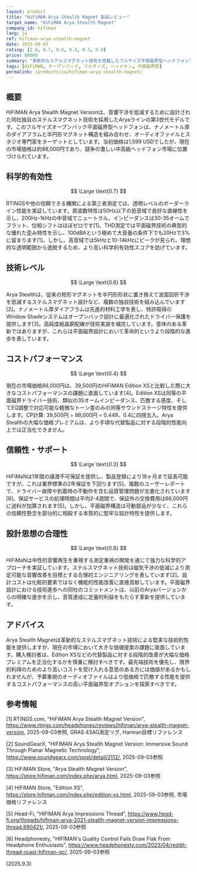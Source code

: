 ```yaml
---
layout: product
title: "HiFiMAN Arya Stealth Magnet 製品レビュー"
target_name: "HiFiMAN Arya Stealth Magnet"
company_id: hifiman
lang: ja
ref: hifiman-arya-stealth-magnet
date: 2025-09-03
rating: [2.8, 0.7, 0.6, 0.4, 0.3, 0.8]
price: 88000
summary: "革新的なステルスマグネット技術を搭載したフルサイズ平面磁界型ヘッドフォンで、優れた技術的性能を実現しているものの、より高いコストパフォーマンスを持つ代替製品との競争において大きな課題に直面しています。"
tags: [HiFiMAN, オープンバック, フルサイズ, ヘッドホン, 平面磁界型]
permalink: /products/ja/hifiman-arya-stealth-magnet/
---
```

## 概要

HiFiMAN Arya Stealth Magnet Versionは、音響干渉を低減するために設計された同社独自のステルスマグネット技術を採用したAryaラインの第3世代モデルです。このフルサイズオープンバック平面磁界型ヘッドフォンは、ナノメートル厚のダイアフラムと半円形マグネット構造を組み合わせ、オーディオファイルとスタジオ専門家をターゲットとしています。当初価格は1,599 USDでしたが、現在の市場価格は約88,000円であり、競争の激しい中高級ヘッドフォン市場に位置づけられています。

## 科学的有効性

$$ \Large \text{0.7} $$

RTINGSや他の信頼できる機関による第三者測定では、透明レベルのボーダーライン性能を実証しています。周波数特性は50Hz以下の低音域で良好な直線性を示し、200Hz-1kHzの中音域でニュートラル、インピーダンスは30-35オームでフラット、位相シフトはほぼゼロです[1]。THD測定では平面磁界技術の典型的な優れた歪み特性を示し、100dBAという極めて大音量の条件下でも20Hzで3%に留まります[1]。しかし、高音域では5kHzと10-14kHzにピークが見られ、理想的な透明範囲から逸脱するため、より高い科学的有効性スコアを妨げています。

## 技術レベル

$$ \Large \text{0.6} $$

Arya Stealthは、従来の矩形マグネットを半円形形状に置き換えて波面回折干渉を低減するステルスマグネット設計など、複数の独自技術を組み込んでいます[2]。ナノメートル厚ダイアフラムは先進的材料工学を表し、特許取得のWindow Shadeシステムはオープンバック設計に最適化されたドライバー保護を提供します[3]。高純度結晶銅配線が技術実装を補完しています。意味のある革新ではありますが、これらは平面磁界設計において革命的というより段階的な進歩を表しています。

## コストパフォーマンス

$$ \Large \text{0.4} $$

現在の市場価格88,000円は、39,500円のHiFiMAN Edition XSと比較した際に大きなコストパフォーマンスの課題に直面しています[4]。Edition XSは同等の平面磁界ドライバー技術、類似の35オームインピーダンス、匹敵する感度、そしてEQ調整で対応可能な軽微なトーン差のみの同等サウンドステージ特性を提供します。CP計算: 39,500円 ÷ 88,000円 = 0.449、0.4に四捨五入。Arya Stealthの大幅な価格プレミアムは、より手頃な代替製品に対する段階的性能向上では正当化できません。

## 信頼性・サポート

$$ \Large \text{0.3} $$

HiFiMaNは1年間の譲渡不可保証を提供し、製品登録により18ヶ月まで延長可能ですが、これは業界標準の2年保証を下回ります[5]。複数のユーザーレポートで、ドライバー故障や到着時の不動作を含む品質管理問題が文書化されています[6]。保証サービスの処理時間は平均2-4週間で、保証外の交換費用は66,000円に送料が加算されます[5]。しかし、平面磁界構造は可動部品が少なく、これらの信頼性懸念を部分的に相殺する本質的に堅牢な設計特性を提供します。

## 設計思想の合理性

$$ \Large \text{0.8} $$

HiFiMaNは中性的音響再生を重視する測定重視の開発を通じて強力な科学的アプローチを実証しています。ステルスマグネット技術は磁気干渉の低減により測定可能な音響改善を目標とする合理的エンジニアリングを表しています[2]。設計コストは化粧的要素ではなく機能的性能改善に直接貢献しています。平面磁界設計における技術進歩への同社のコミットメントは、以前のAryaバージョンからの明確な進歩を示し、音質達成に定量的利益をもたらす革新を提供しています。

## アドバイス

Arya Stealth Magnetは革新的なステルスマグネット技術による堅実な技術的性能を提供しますが、現在の市場において大きな価値提案の課題に直面しています。購入検討者は、Edition XSなどの代替製品に対する段階的改善が大幅な価格プレミアムを正当化するかを慎重に検討すべきです。最先端技術を優先し、限界的利得のためのより高いコストを受け入れる意思のある方には価値があるかもしれませんが、予算重視のオーディオファイルはより低価格で匹敵する性能を提供するコストパフォーマンスの高い平面磁界型オプションを探索すべきです。

## 参考情報

[1] RTINGS.com, "HiFiMAN Arya Stealth Magnet Version", https://www.rtings.com/headphones/reviews/hifiman/arya-stealth-magnet-version, 2025-09-03参照, GRAS 43AG測定リグ, Harman目標リファレンス

[2] SoundGearX, "HIFIMAN Arya Stealth Magnet Version: Immersive Sound Through Planar Magnetic Technology", https://www.soundgearx.com/post/detail/2112/, 2025-09-03参照

[3] HiFiMAN Store, "Arya Stealth Magnet Version", https://store.hifiman.com/index.php/arya.html, 2025-09-03参照

[4] HiFiMAN Store, "Edition XS", https://store.hifiman.com/index.php/edition-xs.html, 2025-09-03参照, 市場価格リファレンス

[5] Head-Fi, "HIFIMAN Arya Impressions Thread", https://www.head-fi.org/threads/hifiman-arya-2021-stealth-magnet-version-impressions-thread.890421/, 2025-09-03参照

[6] Headphonesty, "HIFIMAN's Quality Control Fails Draw Flak From Headphone Enthusiasts", https://www.headphonesty.com/2023/04/reddit-thread-roast-hifiman-qc/, 2025-09-03参照

(2025.9.3)